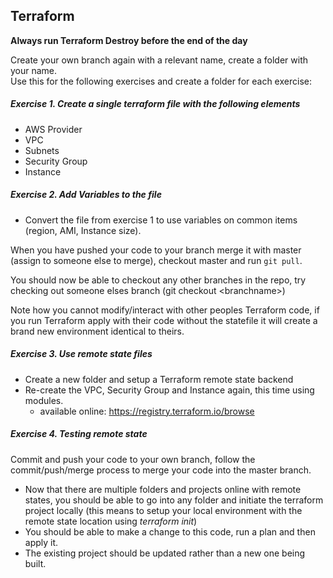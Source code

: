 
## Terraform 

**Always run Terraform Destroy before the end of the day**

Create your own branch again with a relevant name, create a folder with your name.  
Use this for the following exercises and create a folder for each exercise:

##### Exercise	1. Create a single terraform file with the following elements
  * AWS Provider
  * VPC
  * Subnets
  * Security Group
  * Instance
    
##### Exercise	2. Add Variables to the file
 
* Convert the file from exercise 1 to use variables on common items (region, AMI, Instance size).

When you have pushed your code to your branch merge it with master (assign to someone else to merge), checkout master and run `git pull`.	

You should now be able to checkout any other branches in the repo, try checking out someone elses branch (git checkout \<branchname\>)
		
Note how you cannot modify/interact with other peoples Terraform code, if you run Terraform apply with their code without the statefile it will create a brand new environment identical to theirs.
	
##### Exercise	3. Use remote state files

  * Create a new folder and setup a Terraform remote state backend
  * Re-create the VPC, Security Group and Instance again, this time using modules.
    * available online: https://registry.terraform.io/browse

##### Exercise	4. Testing remote state

Commit and push your code to your own branch, follow the commit/push/merge process to merge your code into the master branch.
  * Now that there are multiple folders and projects online with remote states, you should be able to go into any folder and initiate the terraform project locally (this means to setup your local environment with the remote state location using *terraform init*)
  * You should be able to make a change to this code, run a plan and then apply it.
  * The existing project should be updated rather than a new one being built.

